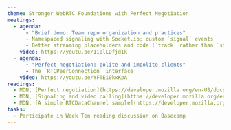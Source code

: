 ```yaml
---
theme: Stronger WebRTC Foundations with Perfect Negotiation
meetings:
  - agenda:
      - "Brief demo: Team repo organization and practices"
      - Namespaced signaling with Socket.io; custom `signal` events
      - Better streaming placeholders and code (`track` rather than `stream`)
    video: https://youtu.be/1i0lLDfjdIk
  - agenda:
      - "Perfect negotiation: polite and impolite clients"
      - The `RTCPeerConnection` interface
    video: https://youtu.be/YFTEi0kxKpA
readings:
  - MDN, [Perfect negotiation](https://developer.mozilla.org/en-US/docs/Web/API/WebRTC_API/Perfect_negotiation)
  - MDN, [Signaling and video calling](https://developer.mozilla.org/en-US/docs/Web/API/WebRTC_API/Signaling_and_video_calling)
  - MDN, [A simple RTCDataChannel sample](https://developer.mozilla.org/en-US/docs/Web/API/WebRTC_API/Simple_RTCDataChannel_sample)
tasks:
  - Participate in Week Ten reading discussion on Basecamp
---
```

